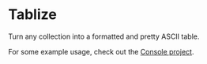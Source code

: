 # Tablize
Turn any collection into a formatted and pretty ASCII table.

For some example usage, check out the [Console project](https://github.com/wdorsey/Tablize/blob/master/Tablize.Console/Program.cs).